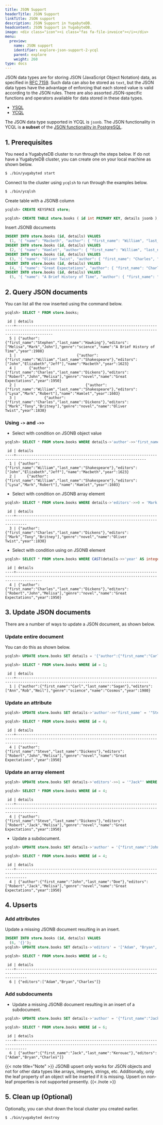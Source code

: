 ```yaml
---
title: JSON Support
headerTitle: JSON Support
linkTitle: JSON support
description: JSON Support in YugabyteDB.
headcontent: JSON Support in YugabyteDB.
image: <div class="icon"><i class="fas fa-file-invoice"></i></div>
menu:
  preview:
    name: JSON support
    identifier: explore-json-support-2-ycql
    parent: explore
    weight: 260
type: docs
---
```


JSON data types are for storing JSON (JavaScript Object Notation) data, as specified in [RFC 7159](https://tools.ietf.org/html/rfc7159). Such data can also be stored as `text`, but the JSON data types have the advantage of enforcing that each stored value is valid according to the JSON rules. There are also assorted JSON-specific functions and operators available for data stored in these data types.

<ul class="nav nav-tabs-alt nav-tabs-yb">

  <li >
    <a href="../jsonb-ysql/" class="nav-link">
      <i class="icon-postgres" aria-hidden="true"></i>
      YSQL
    </a>
  </li>

  <li >
    <a href="../jsonb-ycql/" class="nav-link active">
      <i class="icon-cassandra" aria-hidden="true"></i>
      YCQL
    </a>
  </li>

</ul>


The JSON data type supported in YCQL is `jsonb`. The JSON functionality in YCQL is **a subset** of the [JSON functionality in PostgreSQL](https://www.postgresql.org/docs/11/datatype-json.html).

## 1. Prerequisites

You need a YugabyteDB cluster to run through the steps below. If do not have a YugabyteDB cluster, you can create one on your local machine as shown below.

```sh
$ ./bin/yugabyted start
```

Connect to the cluster using `ycqlsh` to run through the examples below.

```sh
$ ./bin/ycqlsh
```

Create table with a JSONB column

```sql
ycqlsh> CREATE KEYSPACE store;
```

```sql
ycqlsh> CREATE TABLE store.books ( id int PRIMARY KEY, details jsonb );
```

Insert JSONB documents

```sql
INSERT INTO store.books (id, details) VALUES
  (1, '{ "name": "Macbeth", "author": { "first_name": "William", "last_name": "Shakespeare" }, "year": 1623, "editors": ["John", "Elizabeth", "Jeff"] }');
INSERT INTO store.books (id, details) VALUES
  (2, '{ "name": "Hamlet", "author": { "first_name": "William", "last_name": "Shakespeare" }, "year": 1603, "editors": ["Lysa", "Mark", "Robert"] }');
INSERT INTO store.books (id, details) VALUES
  (3, '{ "name": "Oliver Twist", "author": { "first_name": "Charles", "last_name": "Dickens" }, "year": 1838, "genre": "novel", "editors": ["Mark", "Tony", "Britney"] }');
INSERT INTO store.books (id, details) VALUES
  (4, '{ "name": "Great Expectations", "author": { "first_name": "Charles", "last_name": "Dickens" }, "year": 1950, "genre": "novel", "editors": ["Robert", "John", "Melisa"] }');
INSERT INTO store.books (id, details) VALUES
  (5, '{ "name": "A Brief History of Time", "author": { "first_name": "Stephen", "last_name": "Hawking" }, "year": 1988, "genre": "science", "editors": ["Melisa", "Mark", "John"] }');
```

## 2. Query JSON documents

You can list all the row inserted using the command below.

```sql
ycqlsh> SELECT * FROM store.books;
```

```
 id | details
----+-------------------------------------------------------------------------------------------------------------------------------------------------------------
  5 | {"author":{"first_name":"Stephen","last_name":"Hawking"},"editors":["Melisa","Mark","John"],"genre":"science","name":"A Brief History of Time","year":1988}
  1 |                            {"author":{"first_name":"William","last_name":"Shakespeare"},"editors":["John","Elizabeth","Jeff"],"name":"Macbeth","year":1623}
  4 |      {"author":{"first_name":"Charles","last_name":"Dickens"},"editors":["Robert","John","Melisa"],"genre":"novel","name":"Great Expectations","year":1950}
  2 |                                {"author":{"first_name":"William","last_name":"Shakespeare"},"editors":["Lysa","Mark","Robert"],"name":"Hamlet","year":1603}
  3 |             {"author":{"first_name":"Charles","last_name":"Dickens"},"editors":["Mark","Tony","Britney"],"genre":"novel","name":"Oliver Twist","year":1838}
```

### Using `->` and `->>`

- Select with condition on JSONB object value

```sql
ycqlsh> SELECT * FROM store.books WHERE details->'author'->>'first_name' = 'William' AND details->'author'->>'last_name' = 'Shakespeare';
```

```
 id | details
----+----------------------------------------------------------------------------------------------------------------------------------
  1 | {"author":{"first_name":"William","last_name":"Shakespeare"},"editors":["John","Elizabeth","Jeff"],"name":"Macbeth","year":1623}
  2 |     {"author":{"first_name":"William","last_name":"Shakespeare"},"editors":["Lysa","Mark","Robert"],"name":"Hamlet","year":1603}
```

- Select with condition on JSONB array element

```sql
ycqlsh> SELECT * FROM store.books WHERE details->'editors'->>0 = 'Mark';
```

```
 id | details
----+-------------------------------------------------------------------------------------------------------------------------------------------------
  3 | {"author":{"first_name":"Charles","last_name":"Dickens"},"editors":["Mark","Tony","Britney"],"genre":"novel","name":"Oliver Twist","year":1838}
```

- Select with condition using on JSONB element

```sql
ycqlsh> SELECT * FROM store.books WHERE CAST(details->>'year' AS integer) = 1950;
```

```
 id | details
----+--------------------------------------------------------------------------------------------------------------------------------------------------------
  4 | {"author":{"first_name":"Charles","last_name":"Dickens"},"editors":["Robert","John","Melisa"],"genre":"novel","name":"Great Expectations","year":1950}
```


## 3. Update JSON documents

There are a number of ways to update a JSON document, as shown below.

### Update entire document

You can do this as shown below.

```sql
ycqlsh> UPDATE store.books SET details = '{"author":{"first_name":"Carl","last_name":"Sagan"},"editors":["Ann","Rob","Neil"],"genre":"science","name":"Cosmos","year":1980}' WHERE id = 1;
```

```sql
ycqlsh> SELECT * FROM store.books WHERE id = 1;
```

```
 id | details
----+-----------------------------------------------------------------------------------------------------------------------------------
  1 | {"author":{"first_name":"Carl","last_name":"Sagan"},"editors":["Ann","Rob","Neil"],"genre":"science","name":"Cosmos","year":1980}
```

### Update an attribute

```sql
ycqlsh> UPDATE store.books SET details->'author'->>'first_name' = '"Steve"' WHERE id = 4;
```

```sql
ycqlsh> SELECT * FROM store.books WHERE id = 4;
```

```
 id | details
----+------------------------------------------------------------------------------------------------------------------------------------------------------
  4 | {"author":{"first_name":"Steve","last_name":"Dickens"},"editors":["Robert","John","Melisa"],"genre":"novel","name":"Great Expectations","year":1950}
```

### Update an array element

```sql
ycqlsh> UPDATE store.books SET details->'editors'->>1 = '"Jack"' WHERE id = 4;
```

```sql
ycqlsh> SELECT * FROM store.books WHERE id = 4;
```

```
 id | details
----+------------------------------------------------------------------------------------------------------------------------------------------------------
  4 | {"author":{"first_name":"Steve","last_name":"Dickens"},"editors":["Robert","Jack","Melisa"],"genre":"novel","name":"Great Expectations","year":1950}
```

- Update a subdocument.

```sql
ycqlsh> UPDATE store.books SET details->'author' = '{"first_name":"John", "last_name":"Doe"}' WHERE id = 4;
```

```sql
ycqlsh> SELECT * FROM store.books WHERE id = 4;
```

```
 id | details
----+-------------------------------------------------------------------------------------------------------------------------------------------------
  4 | {"author":{"first_name":"John","last_name":"Doe"},"editors":["Robert","Jack","Melisa"],"genre":"novel","name":"Great Expectations","year":1950}
```

## 4. Upserts

### Add attributes

Update a missing JSONB document resulting in an insert.

```sql
INSERT INTO store.books (id, details) VALUES
  (6, '{}');
ycqlsh> UPDATE store.books SET details->'editors' = '["Adam", "Bryan", "Charles"]' WHERE id = 6;
```

```sql
ycqlsh> SELECT * FROM store.books WHERE id = 6;
```

```
 id | details
----+-------------------------------------------------------------------------------------------------------------------------------------------------
  6 | {"editors":["Adam","Bryan","Charles"]}
```

### Add subdocuments

- Update a missing JSONB document resulting in an insert of a subdocument.

```sql
ycqlsh> UPDATE store.books SET details->'author' = '{"first_name":"Jack", "last_name":"Kerouac"}' WHERE id = 6;
```

```sql
ycqlsh> SELECT * FROM store.books WHERE id = 6;
```

```
 id | details
----+-------------------------------------------------------------------------------------------------------------------------------------------------
  6 | {"author":{"first_name":"Jack","last_name":"Kerouac"},"editors":["Adam","Bryan","Charles"]}
```

{{< note title="Note" >}}
JSONB upsert only works for JSON objects and not for other data types like arrays, integers, strings, etc. Additionally, only the leaf property of an object will be inserted if it is missing. Upsert on non-leaf properties is not supported presently.
{{< /note >}}

## 5. Clean up (Optional)
Optionally, you can shut down the local cluster you created earlier.

```sh
$ ./bin/yugabyted destroy
```
